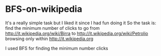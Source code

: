 # BFS-on-wikipedia
It's a really simple task but I liked it since I had fun doing it
So the task is:
find the minimum number of clicks to go from http://it.wikipedia.org/wiki/Birra to
http://it.wikipedia.org/wiki/Petrolio browsing only within http://it.wikipedia.org

I used BFS for finding the minimum number clicks 
